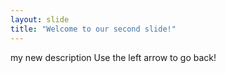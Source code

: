 ```yaml
---
layout: slide
title: "Welcome to our second slide!"
---
```

my new description
Use the left arrow to go back!
